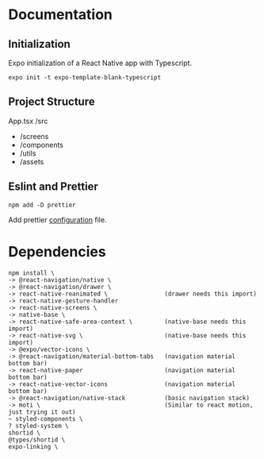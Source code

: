 # Documentation

## Initialization

Expo initialization of a React Native app with Typescript.

```
expo init -t expo-template-blank-typescript
```

## Project Structure

App.tsx
/src
 - /screens
 - /components
 - /utils
 - /assets

## Eslint and Prettier

```
npm add -D prettier
```

Add prettier [configuration](prettier.config.ts) file.


# Dependencies

```
npm install \
-> @react-navigation/native \
-> @react-navigation/drawer \
-> react-native-reanimated \                (drawer needs this import)
-> react-native-gesture-handler
-> react-native-screens \
-> native-base \
-> react-native-safe-area-context \         (native-base needs this import)
-> react-native-svg \                       (native-base needs this import)
-> @expo/vector-icons \
-> @react-navigation/material-bottom-tabs   (navigation material bottom bar)
-> react-native-paper                       (navigation material bottom bar)
-> react-native-vector-icons                (navigation material bottom bar)
-> @react-navigation/native-stack           (basic navigation stack)
-> moti \                                   (Similar to react motion, just trying it out)
~ styled-components \
? styled-system \
shortid \
@types/shortid \
expo-linking \
```
